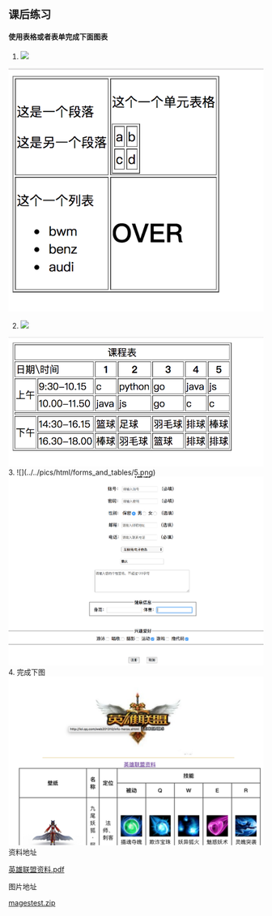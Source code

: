 ## 课后练习

#### 使用表格或者表单完成下面图表




1. ![](../../pics/html/forms_and_tables/3.png)
<img src = '3.png'>

2. ![](../../pics/html/forms_and_tables/4.png)
<img src = '4.png'>
3. ![](../../pics/html/forms_and_tables/5.png)
<img src = '5.png'>
4. 完成下图  
<img src = '5-1.png'>
资料地址 

<a href="./lol.pdf" download="./lol.pdf">英雄联盟资料.pdf <a>

图片地址

<a href="./imagestest.zip" download="./imagestest.zip">magestest.zip<a>